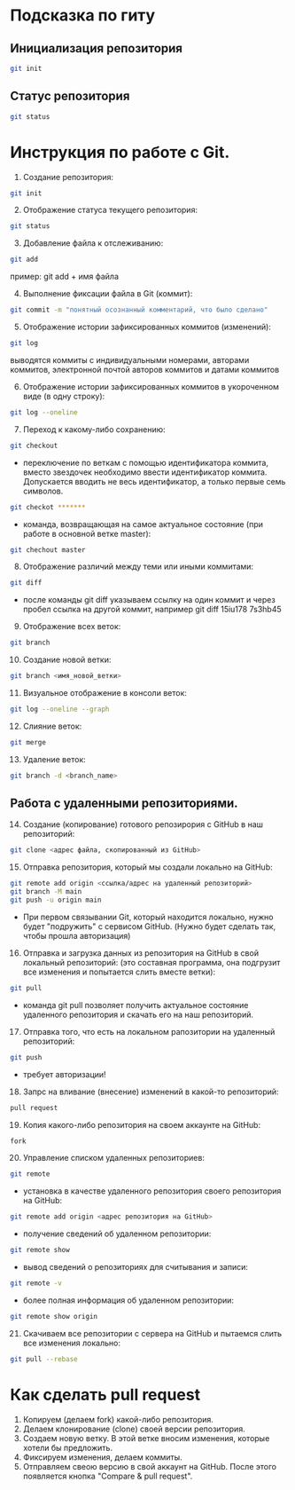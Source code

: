 # Подсказка по гиту

## Инициализация репозитория

```sh
git init
```

## Статус репозитория

```sh
git status
```

# Инструкция по работе с Git.

1. Создание репозитория:
```sh
git init
```
2. Отображение статуса текущего репозитория:
```sh
git status
```
3. Добавление файла к отслеживанию:
```sh
git add
```
пример: git add + имя файла

4. Выполнение фиксации файла в Git (коммит):
```sh
git commit -m "понятный осознанный комментарий, что было сделано"
```
5. Отображение истории зафиксированных коммитов (изменений):
```sh
git log
```
выводятся коммиты с индивидуальными номерами, авторами коммитов, электронной почтой авторов коммитов и датами коммитов

6. Отображение истории зафиксированных коммитов в укороченном виде (в одну строку):
```sh
git log --oneline
```
7. Переход к какому-либо сохранению:
```sh
git checkout
```
* переключение по веткам с помощью идентификатора коммита, вместо звездочек необходимо ввести идентификатор коммита. Допускается вводить не весь идентификатор, а только первые семь символов.
```sh
git checkot *******
``` 
* команда, возвращающая на самое актуальное состояние (при работе в основной ветке master):
```sh
git chechout master
```
8. Отображение различий между теми или иными коммитами:
```sh
git diff
```
* после команды git diff указываем ссылку на один коммит и через пробел ссылка на другой коммит, например git diff 15iu178 7s3hb45
9. Отображение всех веток:
```sh
git branch
```
10. Создание новой ветки:
```sh
git branch <имя_новой_ветки>
```
11. Визуальное отображение в консоли веток:
```sh
git log --oneline --graph
```
12. Слияние веток:
```sh
git merge
```
13. Удаление веток:
```sh
git branch -d <branch_name> 
```
## Работа с удаленными репозиториями.
14. Создание (копирование) готового репозирория с GitHub в наш репозиторий:
```sh
git clone <адрес файла, скопированный из GitHub>
```
15. Отправка репозитория, который мы создали локально на GitHub:
```sh
git remote add origin <ссылка/адрес на удаленный репозиторий>
git branch -M main
git push -u origin main
```
- При первом связывании Git, который находится локально, нужно будет "подружить" с сервисом GitHub. (Нужно будет сделать так, чтобы прошла авторизация)

16. Отправка и загрузка данных из репозитория на GitHub в свой локальный репозиторий: (это составная программа, она подгрузит все изменения и попытается слить вместе ветки):
```sh
git pull
```
* команда git pull позволяет получить актуальное состояние удаленного репозитория и скачать его на наш репозиторий.
17. Отправка того, что есть на локальном рапозитории на удаленный репозиторий:
```sh
git push
```
* требует авторизации!
18. Запрс на вливание (внесение) изменений в какой-то репозиторий:
```sh
pull request
```
19. Копия какого-либо репозитория на своем аккаунте на GitHub:
```sh
fork
```
20. Управление списком удаленных репозиториев:
```sh
git remote
```
- установка в качестве удаленного репозитория своего репозитория на GitHub:
```sh
git remote add origin <адрес репозитория на GitHub>
```
- получение сведений об удаленном репозитории:
```sh
git remote show
```
- вывод сведений о репозиториях для считывания и записи:
```sh
git remote -v
```
- более полная информация об удаленном репозитории:
```sh
git remote show origin
```
21. Скачиваем все репозитории с сервера на GitHub и пытаемся слить все изменения локально:
```sh
git pull --rebase
```
# Как сделать pull request

1. Копируем (делаем fork) какой-либо репозитория.
2. Делаем клонирование (clone) своей версии репозитория. 
3. Создаем новую ветку. В этой ветке вносим изменения, которые хотели бы предложить.
4. Фиксируем изменения, делаем коммиты.
5. Отправляем свеою версию в свой аккаунт на GitHub. После этого появляется кнопка "Compare & pull request".